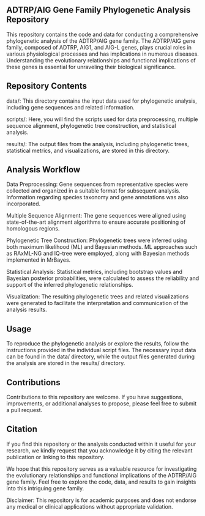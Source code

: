 
## ADTRP/AIG Gene Family Phylogenetic Analysis Repository
This repository contains the code and data for conducting a comprehensive phylogenetic analysis of the ADTRP/AIG gene family. The ADTRP/AIG gene family, composed of ADTRP, AIG1, and AIG-L genes, plays crucial roles in various physiological processes and has implications in numerous diseases. Understanding the evolutionary relationships and functional implications of these genes is essential for unraveling their biological significance.

## Repository Contents
data/: This directory contains the input data used for phylogenetic analysis, including gene sequences and related information.

scripts/: Here, you will find the scripts used for data preprocessing, multiple sequence alignment, phylogenetic tree construction, and statistical analysis.

results/: The output files from the analysis, including phylogenetic trees, statistical metrics, and visualizations, are stored in this directory.

## Analysis Workflow
Data Preprocessing: Gene sequences from representative species were collected and organized in a suitable format for subsequent analysis. Information regarding species taxonomy and gene annotations was also incorporated.

Multiple Sequence Alignment: The gene sequences were aligned using state-of-the-art alignment algorithms to ensure accurate positioning of homologous regions.

Phylogenetic Tree Construction: Phylogenetic trees were inferred using both maximum likelihood (ML) and Bayesian methods. ML approaches such as RAxML-NG and IQ-tree were employed, along with Bayesian methods implemented in MrBayes.

Statistical Analysis: Statistical metrics, including bootstrap values and Bayesian posterior probabilities, were calculated to assess the reliability and support of the inferred phylogenetic relationships.

Visualization: The resulting phylogenetic trees and related visualizations were generated to facilitate the interpretation and communication of the analysis results.

## Usage
To reproduce the phylogenetic analysis or explore the results, follow the instructions provided in the individual script files. The necessary input data can be found in the data/ directory, while the output files generated during the analysis are stored in the results/ directory.

## Contributions
Contributions to this repository are welcome. If you have suggestions, improvements, or additional analyses to propose, please feel free to submit a pull request.

## Citation
If you find this repository or the analysis conducted within it useful for your research, we kindly request that you acknowledge it by citing the relevant publication or linking to this repository.

We hope that this repository serves as a valuable resource for investigating the evolutionary relationships and functional implications of the ADTRP/AIG gene family. Feel free to explore the code, data, and results to gain insights into this intriguing gene family.

Disclaimer: This repository is for academic purposes and does not endorse any medical or clinical applications without appropriate validation.
